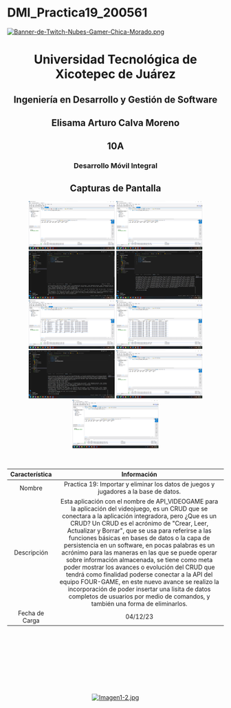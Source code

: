 # DMI_Practica19_200561

[![Banner-de-Twitch-Nubes-Gamer-Chica-Morado.png](https://i.postimg.cc/15q3LFXF/Banner-de-Twitch-Nubes-Gamer-Chica-Morado.png)](https://postimg.cc/MvzwBvyZ)

<div align="center">
  
# Universidad Tecnológica de Xicotepec de Juárez


## Ingeniería en Desarrollo y Gestión de Software
## Elisama Arturo Calva Moreno
## 10A
### Desarrollo Móvil Integral


## Capturas de Pantalla
<p align="center">
  <img src="./assets/a1.png" width="200" alt="Captura de Pantalla 1">
  <img src="./assets/a2.png" width="200" alt="Captura de Pantalla 2">
  <img src="./assets/a3.png" width="200" alt="Captura de Pantalla 3">
  <img src="./assets/a4.png" width="200" alt="Captura de Pantalla 4">
  <img src="./assets/a5.png" width="200" alt="Captura de Pantalla 5">
  <img src="./assets/a6.png" width="200" alt="Captura de Pantalla 6">
  <img src="./assets/a7.png" width="200" alt="Captura de Pantalla 7">
  <img src="./assets/a8.png" width="200" alt="Captura de Pantalla 8">
  <img src="./assets/a9.png" width="200" alt="Captura de Pantalla 8">
</p>



&nbsp;
&nbsp;


|  Característica |  Información |
| :------------: | :------------: |
| Nombre  |  Practica 19: Importar y eliminar los datos de juegos y jugadores a la base de datos. |
| Descripción  | Esta aplicación con el nombre de API_VIDEOGAME para la aplicación del videojuego, es un CRUD que se conectara a la aplicación integradora, pero ¿Que es un CRUD? Un CRUD es el acrónimo de "Crear, Leer, Actualizar y Borrar", que se usa para referirse a las funciones básicas en bases de datos o la capa de persistencia en un software, en pocas palabras es un acrónimo para las maneras en las que se puede operar sobre información almacenada, se tiene como meta poder mostrar los avances o evolución del CRUD que tendrá como finalidad poderse conectar a la API del equipo FOUR-GAME, en este nuevo avance se realizo la incorporación de poder insertar una lisita de datos completos de usuarios por medio de comandos, y también una forma de eliminarlos. |
|  Fecha de Carga | 04/12/23  |

&nbsp;
&nbsp;

&nbsp;
&nbsp;

<br>
<br>
<br>
<br>

[![Imagen1-2.jpg](https://i.postimg.cc/x1swjyVj/Imagen1-2.jpg)](https://postimg.cc/0zwWcSNh)



&nbsp;
&nbsp;
